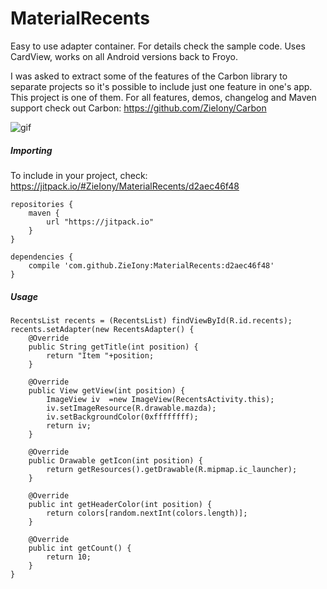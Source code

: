 # MaterialRecents

Easy to use adapter container. For details check the sample code. Uses CardView, works on all Android versions back to Froyo.

I was asked to extract some of the features of the Carbon library to separate projects so it's possible to include just one feature in one's app. This project is one of them. For all features, demos, changelog and Maven support check out Carbon: https://github.com/ZieIony/Carbon

![gif](https://github.com/ZieIony/MaterialRecents/blob/master/images/recents.gif)

##### Importing

To include in your project, check: https://jitpack.io/#ZieIony/MaterialRecents/d2aec46f48

    repositories {
        maven {
            url "https://jitpack.io"
        }
    }
	
    dependencies {
        compile 'com.github.ZieIony:MaterialRecents:d2aec46f48'
    }

##### Usage

    RecentsList recents = (RecentsList) findViewById(R.id.recents);
    recents.setAdapter(new RecentsAdapter() {
        @Override
        public String getTitle(int position) {
            return "Item "+position;
        }
    
        @Override
        public View getView(int position) {
            ImageView iv  =new ImageView(RecentsActivity.this);
            iv.setImageResource(R.drawable.mazda);
            iv.setBackgroundColor(0xffffffff);
            return iv;
        }
    
        @Override
        public Drawable getIcon(int position) {
            return getResources().getDrawable(R.mipmap.ic_launcher);
        }
    
        @Override
        public int getHeaderColor(int position) {
            return colors[random.nextInt(colors.length)];
        }
    
        @Override
        public int getCount() {
            return 10;
        }
    }
